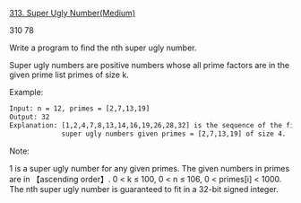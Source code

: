 [313. Super Ugly Number(Medium)](https://leetcode.com/problems/super-ugly-number/)

310
78

Write a program to find the nth super ugly number.

Super ugly numbers are positive numbers whose all prime factors are in the given prime list primes of size k.

Example:

```html
Input: n = 12, primes = [2,7,13,19]
Output: 32
Explanation: [1,2,4,7,8,13,14,16,19,26,28,32] is the sequence of the first 12
             super ugly numbers given primes = [2,7,13,19] of size 4.
```
Note:

1 is a super ugly number for any given primes.
The given numbers in primes are in 【ascending order】.
0 < k ≤ 100, 0 < n ≤ 106, 0 < primes[i] < 1000.
The nth super ugly number is guaranteed to fit in a 32-bit signed integer.